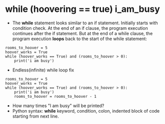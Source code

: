 # **while** (hoovering == true) i_am_busy
- The **while** statement looks similar to an if statement. Initially starts with condition check. At the end of an if clause, the program execution continues after the if statement. But at the end of a while clause, the program execution **loops** back to the start of the while statement: 
```
rooms_to_hoover = 5
hoover_works = True
while (hoover_works == True) and (rooms_to_hoover > 0):
    print('i am busy')
```
- Endless(infinite) while loop fix
```
rooms_to_hoover = 5
hoover_works = True
while (hoover_works == True) and (rooms_to_hoover > 0):
    print('i am busy')
    rooms_to_hoover = rooms_to_hoover - 1
```
- How many times "I am busy" will be printed?
- Python syntax: **while** keyword, condition, colon, indented block of code starting from next line.